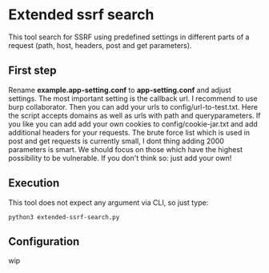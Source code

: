 # Extended ssrf search

This tool search for SSRF using predefined settings in different parts of a request (path, host, headers, post and get parameters).

## First step

Rename __example.app-setting.conf__ to __app-setting.conf__ and adjust settings. The most important setting is the callback url. I 
recommend to use burp collaborator.
Then you can add your urls to config/url-to-test.txt. Here the script accepts domains as well as urls with path and queryparameters.
If you like you can add add your own cookies to config/cookie-jar.txt and add additional headers for your requests. The brute force list
which is used in post and get requests is currently small, I dont thing adding 2000 parameters is smart. We should focus on those
which have the highest possibility to be vulnerable. If you don't think so: just add your own!

## Execution

This tool does not expect any argument via CLI, so just type:
```
python3 extended-ssrf-search.py
```

## Configuration

wip